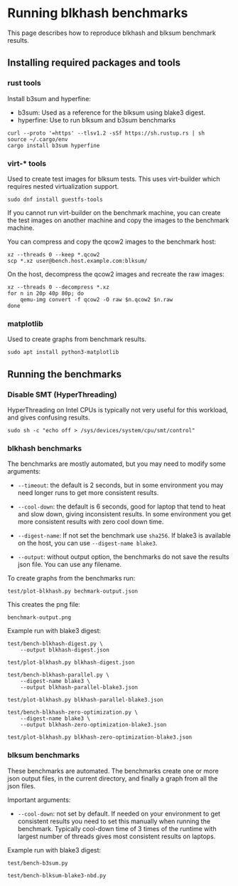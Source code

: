 # Running blkhash benchmarks

This page describes how to reproduce blkhash and blksum benchmark results.

## Installing required packages and tools

### rust tools

Install b3sum and hyperfine:
- b3sum: Used as a reference for the blksum using blake3 digest.
- hyperfine: Use to run blksum and b3sum benchmarks

```
curl --proto '=https' --tlsv1.2 -sSf https://sh.rustup.rs | sh
source ~/.cargo/env
cargo install b3sum hyperfine
```

### virt-* tools

Used to create test images for blksum tests. This uses virt-builder
which requires nested virtualization support.

```
sudo dnf install guestfs-tools
```

If you cannot run virt-builder on the benchmark machine, you can create
the test images on another machine and copy the images to the benchmark
machine.

You can compress and copy the qcow2 images to the benchmark host:

```
xz --threads 0 --keep *.qcow2
scp *.xz user@bench.host.example.com:blksum/
```

On the host, decompress the qcow2 images and recreate the raw images:

```
xz --threads 0 --decompress *.xz
for n in 20p 40p 80p; do
    qemu-img convert -f qcow2 -O raw $n.qcow2 $n.raw
done
```

### matplotlib

Used to create graphs from benchmark results.

```
sudo apt install python3-matplotlib
```

## Running the benchmarks

### Disable SMT (HyperThreading)

HyperThreading on Intel CPUs is typically not very useful for this
workload, and gives confusing results.

```
sudo sh -c "echo off > /sys/devices/system/cpu/smt/control"
```

### blkhash benchmarks

The benchmarks are mostly automated, but you may need to modify some
arguments:

- `--timeout`: the default is 2 seconds, but in some environment you may
  need longer runs to get more consistent results.

- `--cool-down`: the default is 6 seconds, good for laptop that tend to
  heat and slow down, giving inconsistent results. In some environment
  you get more consistent results with zero cool down time.

- `--digest-name`: If not set the benchmark use `sha256`. If blake3 is
  available on the host, you can use `--digest-name blake3`.

- `--output`: without output option, the benchmarks do not save the
  results json file. You can use any filename.

To create graphs from the benchmarks run:

```
test/plot-blkhash.py bechmark-output.json
```

This creates the png file:

```
benchmark-output.png
```

Example run with blake3 digest:

```
test/bench-blkhash-digest.py \
    --output blkhash-digest.json

test/plot-blkhash.py blkhash-digest.json

test/bench-blkhash-parallel.py \
    --digest-name blake3 \
    --output blkhash-parallel-blake3.json

test/plot-blkhash.py blkhash-parallel-blake3.json

test/bench-blkhash-zero-optimization.py \
    --digest-name blake3 \
    --output blkhash-zero-optimization-blake3.json

test/plot-blkhash.py blkhash-zero-optimization-blake3.json
```

### blksum benchmarks

These benchmarks are automated. The benchmarks create one or more json
output files, in the current directory, and finally a graph from all the
json files.

Important arguments:

- `--cool-down`: not set by default. If needed on your environment to
  get consistent results you need to set this manually when running the
  benchmark. Typically cool-down time of 3 times of the runtime with
  largest number of threads gives most consistent results on laptops.

Example run with blake3 digest:

```
test/bench-b3sum.py

test/bench-blksum-blake3-nbd.py
```
